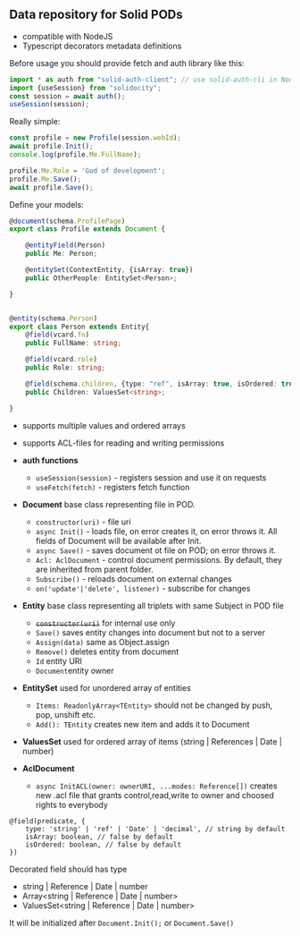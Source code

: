 ## Data repository for Solid PODs

* compatible with NodeJS
* Typescript decorators metadata definitions

Before usage you should provide fetch and auth library like this:
```typescript
import * as auth from "solid-auth-client"; // use solid-auth-cli in NodeJS
import {useSession} from "solidocity";
const session = await auth();
useSession(session);
```

Really simple:
```javascript
const profile = new Profile(session.webId);
await profile.Init();
console.log(profile.Me.FullName);

profile.Me.Role = 'God of development';
profile.Me.Save();
await profile.Save();
```

Define your models:

```typescript
@document(schema.ProfilePage)
export class Profile extends Document {

    @entityField(Person)
    public Me: Person;

    @entitySet(ContextEntity, {isArray: true})
    public OtherPeople: EntitySet<Person>;

}


@entity(schema.Person)
export class Person extends Entity{
    @field(vcard.fn)
    public FullName: string;

    @field(vcard.role)
    public Role: string;

    @field(schema.children, {type: "ref", isArray: true, isOrdered: true})
    public Children: ValuesSet<string>;

}
```

* supports multiple values and ordered arrays
* supports ACL-files for reading and writing permissions

* **auth functions** 
    * `useSession(session)` - registers session and use it on requests
    * `useFetch(fetch)` - registers fetch function 

* **Document** base class representing file in POD.
    * `constructor(uri)` - file uri
    * `async Init()` - loads file, on error creates it, on error throws it. All fields of Document will be available after Init.
    * `async Save()` - saves document ot file on POD; on error throws it.
    * `Acl: AclDocument` - control document permissions. By default, they are inherited from parent folder. 
    * `Subscribe()` - reloads document on external changes
    * `on('update'|'delete', listener)` -  subscribe for changes
    
* **Entity** base class representing all triplets with same Subject in POD file
   * <s>`constructor(uri)`</s> for internal use only
   * `Save()` saves entity changes into document but not to a server
   * `Assign(data)` same as Object.assign
   * `Remove()` deletes entity from document
   * `Id` entity URI
   * `Document`entity owner

* **EntitySet** used for unordered array of entities
    * `Items: ReadonlyArray<TEntity>` should not be changed by push, pop, unshift etc.
    * `Add(): TEntity` creates new item and adds it to Document

* **ValuesSet** used for ordered array of items (string | References | Date | number)

* **AclDocument**
    * `async InitACL(owner: ownerURI, ...modes: Reference[])` creates new .acl file that grants control,read,write to owner and choosed rights to everybody 

```
@field(predicate, {
    type: 'string' | 'ref' | 'Date' | 'decimal', // string by default
    isArray: boolean, // false by default
    isOrdered: boolean, // false by default
})
```
Decorated field should has type 
- string | Reference | Date | number
- Array<string | Reference | Date | number>
- ValuesSet<string | Reference | Date | number>

It will be initialized after `Document.Init();` or `Document.Save()`
   
 
